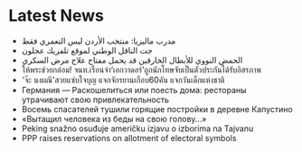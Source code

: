 # Latest News
-  مدرب ماليزيا: منتخب الأردن ليس التعمري فقط
-  جت الناقل الوطني لموقع تلفريك عجلون
-  الحمض النووي للأبطال الخارقين قد يحمل مفتاح علاج مرض السكري
-  ให้พระช่วยกล่อม! จนท.เรือนจำ‘เอกวาดอร์’ถูกนักโทษจับเป็นตัวประกันได้รับอิสรภาพ
-  'จ๊ะ นงผณี'สวยแซ่บใจบุญ แจกจักรยานเกือบ60คัน แจกวันเด็กแห่งชาติ
-  Германия — Раскошелиться или поесть дома: рестораны утрачивают свою привлекательность
-  Восемь спасателей тушили горящие постройки в деревне Капустино
-  «Вытащил человека из беды на свою голову…»
-  Peking snažno osuđuje američku izjavu o izborima na Tajvanu
-  PPP raises reservations on allotment of electoral symbols
